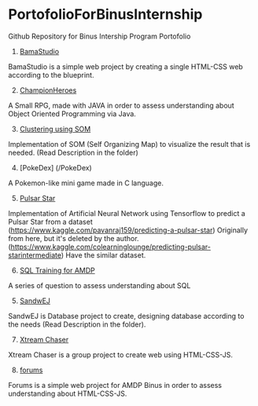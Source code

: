 # PortofolioForBinusInternship

Github Repository for Binus Intership Program Portofolio

1. [BamaStudio](/BamaStudio)

BamaStudio is a simple web project by creating a single HTML-CSS web according to the blueprint.

2. [ChampionHeroes](/ChampionHeroes)

A Small RPG, made with JAVA in order to assess understanding about Object Oriented Programming via Java.

3. [Clustering using SOM](/Clustering%20using%20SOM)

Implementation of SOM (Self Organizing Map) to visualize the result that is needed. (Read Description in the folder)

4. [PokeDex] (/PokeDex)

A Pokemon-like mini game made in C language.

5. [Pulsar Star](/Pulsar%20Stars)

Implementation of Artificial Neural Network using Tensorflow to predict a Pulsar Star from a dataset 
(https://www.kaggle.com/pavanraj159/predicting-a-pulsar-star) Originally from here, but it's deleted by the author.
(https://www.kaggle.com/colearninglounge/predicting-pulsar-starintermediate) Have the similar dataset.

6. [SQL Training for AMDP](/SQL%20Training%20for%20AMDP)

A series of question to assess understanding about SQL

5. [SandwEJ](/SandwEJ)

SandwEJ is Database project to create, designing database according to the needs (Read Description in the folder).

7. [Xtream Chaser](/Xtream%20Chaser)

Xtream Chaser is a group project to create web using HTML-CSS-JS.

8. [forums](/forums)

Forums is a simple web project for AMDP Binus in order to assess understanding about HTML-CSS-JS.

